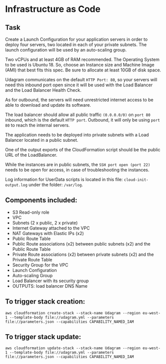 # Infrastructure as Code

## Task

Create a Launch Configuration for your application servers in order to deploy four servers, two located in each of your private subnets. The launch configuration will be used by an auto-scaling group.

Two vCPUs and at least 4GB of RAM recommended. The Operating System to be used is Ubuntu 18. So, choose an Instance size and Machine Image (AMI) that best fits this spec. Be sure to allocate at least 10GB of disk space.

Udagram communicates on the default `HTTP Port: 80`, so your servers will need this inbound port open since it will be used with the Load Balancer and the Load Balancer Health Check.

As for outbound, the servers will need unrestricted internet access to be able to download and update its software.

The load balancer should allow all public traffic `(0.0.0.0/0)` on `port 80` inbound, which is the default `HTTP port`. Outbound, it will only be using `port 80` to reach the internal servers.

The application needs to be deployed into private subnets with a Load Balancer located in a public subnet.

One of the output exports of the CloudFormation script should be the public URL of the LoadBalancer.

While the instances are in public subnets, the `SSH port open (port 22)` needs to be open for access, in case of troubleshooting the instances.

Log information for UserData scripts is located in this file: `cloud-init-output.log` under the folder: `/var/log`.

## Components included:

- S3 Read-only role
- VPC
- Subnets (2 x public, 2 x private)
- Internet Gateway attached to the VPC
- NAT Gateways with Elastic IPs (x2)
- Public Route Table
- Public Route associations (x2) between public subnets (x2) and the Public Route Table
- Private Route associations (x2) between private subnets (x2) and the Private Route Table
- Security Group for the VPC
- Launch Configuration
- Auto-scaling Group
- Load Balancer with its security group
- OUTPUTS: load balancer DNS Name


## To trigger stack creation:

``` aws cloudformation create-stack --stack-name Udagram --region eu-west-1 --template-body file://udagram.yml --parameters file://parameters.json --capabilities CAPABILITY_NAMED_IAM ```


## To trigger stack update:

``` aws cloudformation update-stack --stack-name Udagram --region eu-west-1 --template-body file://udagram.yml --parameters file://parameters.json --capabilities CAPABILITY_NAMED_IAM ```